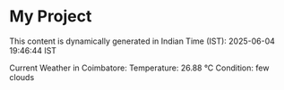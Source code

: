 # My Project

This content is dynamically generated in Indian Time (IST): 2025-06-04 19:46:44 IST


Current Weather in Coimbatore:
Temperature: 26.88 °C
Condition: few clouds
